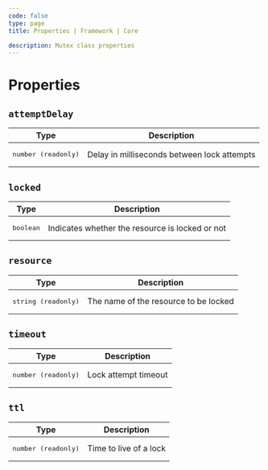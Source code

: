 ```yaml
---
code: false
type: page
title: Properties | Framework | Core

description: Mutex class properties
---
```


# Properties

<SinceBadge version="2.9.0" />

## `attemptDelay`

| Type               | Description                       |
|--------------------|-----------------------------------|
| <pre>number (readonly)</pre> | Delay in milliseconds between lock attempts |


## `locked`

| Type               | Description                       |
|--------------------|-----------------------------------|
| <pre>boolean</pre> | Indicates whether the resource is locked or not |


## `resource`

| Type               | Description                       |
|--------------------|-----------------------------------|
| <pre>string (readonly)</pre> | The name of the resource to be locked |

## `timeout`

| Type               | Description                       |
|--------------------|-----------------------------------|
| <pre>number (readonly)</pre> | Lock attempt timeout    |

## `ttl`

| Type               | Description                       |
|--------------------|-----------------------------------|
| <pre>number (readonly)</pre> | Time to live of a lock  |


